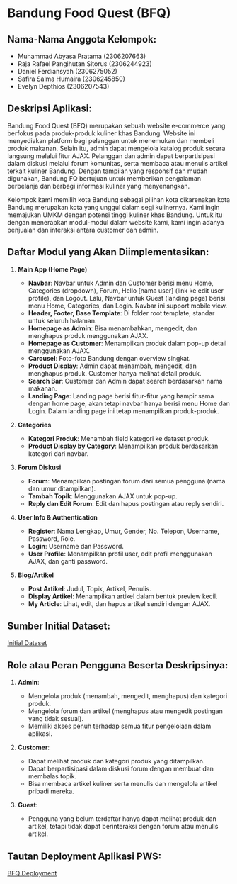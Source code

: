 # Bandung Food Quest (BFQ)

## Nama-Nama Anggota Kelompok:
- Muhammad Abyasa Pratama (2306207663)
- Raja Rafael Pangihutan Sitorus (2306244923)
- Daniel Ferdiansyah (2306275052)
- Safira Salma Humaira (2306245850)
- Evelyn Depthios (2306207543)

## Deskripsi Aplikasi:
Bandung Food Quest (BFQ) merupakan sebuah website e-commerce yang berfokus pada produk-produk kuliner khas Bandung. Website ini menyediakan platform bagi pelanggan untuk menemukan dan membeli produk makanan. Selain itu, admin dapat mengelola katalog produk secara langsung melalui fitur AJAX. Pelanggan dan admin dapat berpartisipasi dalam diskusi melalui forum komunitas, serta membaca atau menulis artikel terkait kuliner Bandung. Dengan tampilan yang responsif dan mudah digunakan, Bandung FQ bertujuan untuk memberikan pengalaman berbelanja dan berbagi informasi kuliner yang menyenangkan.

Kelompok kami memilih kota Bandung sebagai pilihan kota dikarenakan kota Bandung merupakan kota yang unggul dalam segi kulinernya. Kami ingin memajukan UMKM dengan potensi tinggi kuliner khas Bandung. Untuk itu dengan menerapkan modul-modul dalam website kami, kami ingin adanya penjualan dan interaksi antara customer dan admin.

## Daftar Modul yang Akan Diimplementasikan:
1. **Main App (Home Page)**
   - **Navbar**: Navbar untuk Admin dan Customer berisi menu Home, Categories (dropdown), Forum, Hello [nama user] (link ke edit user profile), dan Logout. Lalu, Navbar untuk Guest (landing page) berisi menu Home, Categories, dan Login. Navbar ini support mobile view.
   - **Header, Footer, Base Template**: Di folder root template, standar untuk seluruh halaman.
   - **Homepage as Admin**: Bisa menambahkan, mengedit, dan menghapus produk menggunakan AJAX.
   - **Homepage as Customer**: Menampilkan produk dalam pop-up detail menggunakan AJAX.
   - **Carousel**: Foto-foto Bandung dengan overview singkat.
   - **Product Display**: Admin dapat menambah, mengedit, dan menghapus produk. Customer hanya melihat detail produk.
   - **Search Bar**: Customer dan Admin dapat search berdasarkan nama makanan.
   - **Landing Page**: Landing page berisi fitur-fitur yang hampir sama dengan home page, akan tetapi navbar hanya berisi menu Home dan Login. Dalam landing page ini tetap menampilkan produk-produk.

2. **Categories**
   - **Kategori Produk**: Menambah field kategori ke dataset produk.
   - **Product Display by Category**: Menampilkan produk berdasarkan kategori dari navbar.

3. **Forum Diskusi**
   - **Forum**: Menampilkan postingan forum dari semua pengguna (nama dan umur ditampilkan).
   - **Tambah Topik**: Menggunakan AJAX untuk pop-up.
   - **Reply dan Edit Forum**: Edit dan hapus postingan atau reply sendiri.

4. **User Info & Authentication**
   - **Register**: Nama Lengkap, Umur, Gender, No. Telepon, Username, Password, Role.
   - **Login**: Username dan Password.
   - **User Profile**: Menampilkan profil user, edit profil menggunakan AJAX, dan ganti password.

5. **Blog/Artikel**
   - **Post Artikel**: Judul, Topik, Artikel, Penulis.
   - **Display Artikel**: Menampilkan artikel dalam bentuk preview kecil.
   - **My Article**: Lihat, edit, dan hapus artikel sendiri dengan AJAX.

## Sumber Initial Dataset:
[Initial Dataset](https://docs.google.com/spreadsheets/d/17DGOKHDmYB2t5OF1HMo6wjNFQnZkCA3M83gFQPy6X2A/edit?gid=0#gid=0)

## Role atau Peran Pengguna Beserta Deskripsinya:
1. **Admin**:
   - Mengelola produk (menambah, mengedit, menghapus) dan kategori produk.
   - Mengelola forum dan artikel (menghapus atau mengedit postingan yang tidak sesuai).
   - Memiliki akses penuh terhadap semua fitur pengelolaan dalam aplikasi.

2. **Customer**:
   - Dapat melihat produk dan kategori produk yang ditampilkan.
   - Dapat berpartisipasi dalam diskusi forum dengan membuat dan membalas topik.
   - Bisa membaca artikel kuliner serta menulis dan mengelola artikel pribadi mereka.

3. **Guest**:
   - Pengguna yang belum terdaftar hanya dapat melihat produk dan artikel, tetapi tidak dapat berinteraksi dengan forum atau menulis artikel.

## Tautan Deployment Aplikasi PWS:
[BFQ Deployment](http://daniel-ferdiansyah-bfq.pbp.cs.ui.ac.id/)
